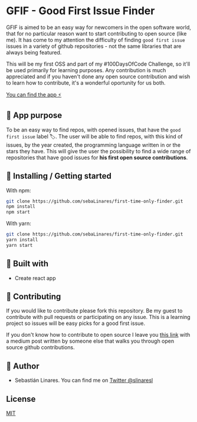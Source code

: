 # GFIF - Good First Issue Finder

GFIF is aimed to be an easy way for newcomers in the open software world, that for no particular reason want to start contributing to open source (like me). It has come to my attention the difficulty of finding `good first issue` issues in a variety of github repositories - not the same libraries that are always being featured.

This will be my first OSS and part of my #100DaysOfCode Challenge, so it'll be used primarily for learning purposes. Any contribution is much appreciated and if you haven't done any open source contribution and wish to learn how to contribute, it's a wonderful oportunity for us both.

[You can find the app :zap:](https://sebalinares.github.io/good-first-issue-finder/)

## :dart: App purpose

To be an easy way to find repos, with opened issues, that have the `good first issue` label :label:. The user will be able to find repos, with this kind of issues, by the year created, the programming language written in or the stars they have. This will give the user the possibility to find a wide range of repositories that have good issues for **his first open source contributions**.

## :wrench: Installing / Getting started

With npm:

```bash
git clone https://github.com/sebaLinares/first-time-only-finder.git
npm install
npm start
```

With yarn:

```bash
git clone https://github.com/sebaLinares/first-time-only-finder.git
yarn install
yarn start
```

## :construction_worker: Built with

- Create react app

## :open_hands: Contributing

If you would like to contribute please fork this repository.
Be my guest to contribute with pull requests or participating on any issue. This is a learning project so issues will be easy picks for a good first issue.

If you don't know how to contribute to open source I leave you [this link](https://codeburst.io/a-step-by-step-guide-to-making-your-first-github-contribution-5302260a2940) with a medium post written by someone else that walks you through open source github contributions.

## :eyes: Author

- Sebastián Linares. You can find me on [Twitter @slinaresl](https://twitter.com/SLinaresL)

## License

[MIT](https://choosealicense.com/licenses/mit/)
